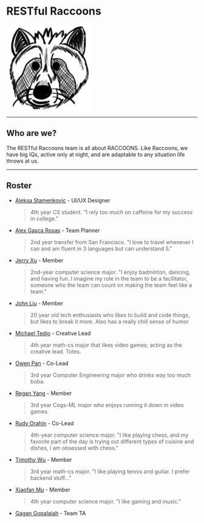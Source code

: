 # **RESTful Raccoons**

<img alt="Brand Logo" src="brand-logo.png" width=225px>

<hr>

## Who are we?
The RESTful Raccoons team is all about RACCOONS. Like Raccoons, we have big IQs, active only at night, and are 
adaptable to any situation life throws at us.  
<hr>

## Roster

- [Aleksa Stamenkovic](https://github.com/a-stam) - UI/UX Designer
  > 4th year CS student. "I rely too much on caffeine for my success in college."
- [Alex Gasca Rosas](https://github.com/wgascarosas) - Team Planner
  > 2nd year transfer from San Francisco. "I love to travel whenever I can and am fluent in 3 languages but can understand 5."
- [Jerry Xu](https://github.com/jerry-xu0514) - Member
  > 2nd-year computer science major. "I enjoy badminton, dancing, and having fun. I imagine my role in the team to be a facilitator, someone who the team can count on making the team feel like a team."
- [John Liu](https://github.com/3rr0r51) - Member
  > 20 year old tech enthusiasts who likes to build and code things, but likes to break it more. Also has a really chill sense of humor
- [Michael Tedjo](https://github.com/hulend) - Creative Lead
  > 4th year math-cs major that likes video games; acting as the creative lead. Totes.
- [Owen Pan](https://github.com/owen-ucsd) - Co-Lead
  > 3rd year Computer Engineering major who drinks way too much boba.
- [Regan Yang](https://github.com/SideCoin) - Member
  > 3rd year Cogs-ML major who enjoys running it down in video games. 
- [Rudy Orahin](https://github.com/rorahin) - Co-Lead
  > 4th-year computer science major. "I like playing chess, and my favorite part of the day is trying out different types of cuisine and dishes, I am obsessed with chess."
- [Timothy Wu](github.com/Tim-404) - Member
  > 3rd year math-cs major. "I like playing tennis and guitar. I prefer  backend stuff..."
- [Xiaofan Mu](https://github.com/mu-xiaofan) - Member
  > 4th year computer science major. "I like gaming and music."
- [Gagan Gopalaiah](https://github.com/ggopalai) - Team TA
